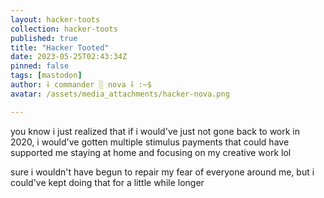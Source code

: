 ```yaml
---
layout: hacker-toots
collection: hacker-toots
published: true
title: "Hacker Tooted"
date: 2023-05-25T02:43:34Z
pinned: false
tags: [mastodon]
author: ⸸ commander ░ nova ⸸ :~$
avatar: /assets/media_attachments/hacker-nova.png

---
```


<p>you know i just realized that if i would&#39;ve just not gone back to work in 2020, i would&#39;ve gotten multiple stimulus payments that could have supported me staying at home and focusing on my creative work lol</p><p>sure i wouldn&#39;t have begun to repair my fear of everyone around me, but i could&#39;ve kept doing that for a little while longer</p>



